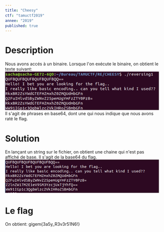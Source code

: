 ```yaml
---
title: "Cheesy"
ctf: "tamuctf2019"
annee: "2019"
published: true
---
```

# Description
Nous avons accés à un binaire.
Lorsque l'on exécute le binaire, on obtient le texte suivant:
![Cheesy1](/assets/images/tamuctf2019_cheesy1.png)
Il s'agit de phrases en base64, dont une qui nous indique que nous avons raté le flag.
# Solution
En lançant un string sur le fichier, on obtient une chaine qui n'est pas affiché de base.
Il s'agit de la base64 du flag.
![Cheesy1](/assets/images/tamuctf2019_cheesy2.png)
# Le flag
On obtient: gigem{3a5y_R3v3r51N6!}
